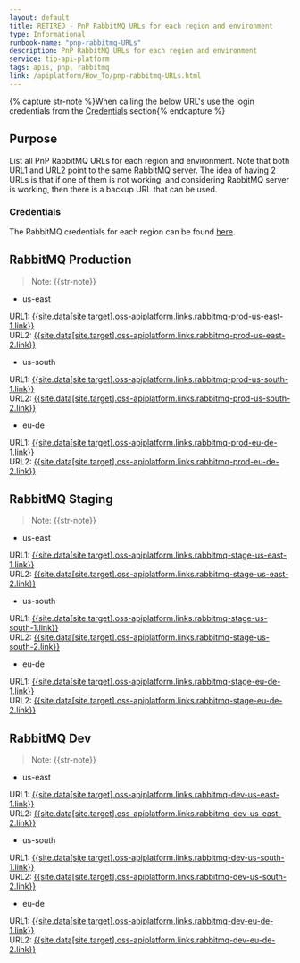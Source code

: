 ```yaml
---
layout: default
title: RETIRED - PnP RabbitMQ URLs for each region and environment
type: Informational
runbook-name: "pnp-rabbitmq-URLs"
description: PnP RabbitMQ URLs for each region and environment
service: tip-api-platform
tags: apis, pnp, rabbitmq
link: /apiplatform/How_To/pnp-rabbitmq-URLs.html
---
```



{% capture str-note %}When calling the below URL's use the login credentials from the [Credentials]({{site.baseurl}}/docs/runbooks/apiplatform/ibm/API_PnP_credentials.html) section{% endcapture %}

## Purpose

List all PnP RabbitMQ URLs for each region and environment. Note that both URL1 and URL2 point to the same RabbitMQ server. The idea of having 2 URLs is that if one of them is not working, and considering RabbitMQ server is working, then there is a backup URL that can be used.  

### Credentials

<div class="alert alert-warning">

The RabbitMQ credentials for each region can be found <a href="{{site.baseurl}}/docs/runbooks/apiplatform/ibm/API_PnP_credentials.html">here</a>.

</div>



## RabbitMQ Production
>Note: {{str-note}}

- us-east  

URL1: [{{site.data[site.target].oss-apiplatform.links.rabbitmq-prod-us-east-1.link}}]({{site.data[site.target].oss-apiplatform.links.rabbitmq-prod-us-east-1.link}})  
URL2: [{{site.data[site.target].oss-apiplatform.links.rabbitmq-prod-us-east-2.link}}]({{site.data[site.target].oss-apiplatform.links.rabbitmq-prod-us-east-2.link}})

- us-south  

URL1: [{{site.data[site.target].oss-apiplatform.links.rabbitmq-prod-us-south-1.link}}]({{site.data[site.target].oss-apiplatform.links.rabbitmq-prod-us-south-1.link}})  
URL2: [{{site.data[site.target].oss-apiplatform.links.rabbitmq-prod-us-south-2.link}}]({{site.data[site.target].oss-apiplatform.links.rabbitmq-prod-us-south-2.link}})

- eu-de

URL1:  [{{site.data[site.target].oss-apiplatform.links.rabbitmq-prod-eu-de-1.link}}]({{site.data[site.target].oss-apiplatform.links.rabbitmq-prod-eu-de-1.link}})   
URL2:  [{{site.data[site.target].oss-apiplatform.links.rabbitmq-prod-eu-de-2.link}}]({{site.data[site.target].oss-apiplatform.links.rabbitmq-prod-eu-de-2.link}})   

## RabbitMQ Staging
>Note: {{str-note}}

- us-east  

URL1:  [{{site.data[site.target].oss-apiplatform.links.rabbitmq-stage-us-east-1.link}}]({{site.data[site.target].oss-apiplatform.links.rabbitmq-stage-us-east-1.link}})  
URL2:  [{{site.data[site.target].oss-apiplatform.links.rabbitmq-stage-us-east-2.link}}]({{site.data[site.target].oss-apiplatform.links.rabbitmq-stage-us-east-2.link}})

- us-south  

URL1:  [{{site.data[site.target].oss-apiplatform.links.rabbitmq-stage-us-south-1.link}}]({{site.data[site.target].oss-apiplatform.links.rabbitmq-stage-us-south-1.link}})  
URL2:  [{{site.data[site.target].oss-apiplatform.links.rabbitmq-stage-us-south-2.link}}]({{site.data[site.target].oss-apiplatform.links.rabbitmq-stage-us-south-2.link}})

- eu-de  

URL1:  [{{site.data[site.target].oss-apiplatform.links.rabbitmq-stage-eu-de-1.link}}]({{site.data[site.target].oss-apiplatform.links.rabbitmq-stage-eu-de-1.link}})  
URL2:  [{{site.data[site.target].oss-apiplatform.links.rabbitmq-stage-eu-de-2.link}}]({{site.data[site.target].oss-apiplatform.links.rabbitmq-stage-eu-de-2.link}})

## RabbitMQ Dev
>Note: {{str-note}}

- us-east  

URL1:  [{{site.data[site.target].oss-apiplatform.links.rabbitmq-dev-us-east-1.link}}]({{site.data[site.target].oss-apiplatform.links.rabbitmq-dev-us-east-1.link}})  
URL2:  [{{site.data[site.target].oss-apiplatform.links.rabbitmq-dev-us-east-2.link}}]({{site.data[site.target].oss-apiplatform.links.rabbitmq-dev-us-east-2.link}})

- us-south  

URL1:  [{{site.data[site.target].oss-apiplatform.links.rabbitmq-dev-us-south-1.link}}]({{site.data[site.target].oss-apiplatform.links.rabbitmq-dev-us-south-1.link}})  
URL2:  [{{site.data[site.target].oss-apiplatform.links.rabbitmq-dev-us-south-2.link}}]({{site.data[site.target].oss-apiplatform.links.rabbitmq-dev-us-south-2.link}})

- eu-de  

URL1:  [{{site.data[site.target].oss-apiplatform.links.rabbitmq-dev-eu-de-1.link}}]({{site.data[site.target].oss-apiplatform.links.rabbitmq-dev-eu-de-1.link}})  
URL2:  [{{site.data[site.target].oss-apiplatform.links.rabbitmq-dev-eu-de-2.link}}]({{site.data[site.target].oss-apiplatform.links.rabbitmq-dev-eu-de-2.link}})
